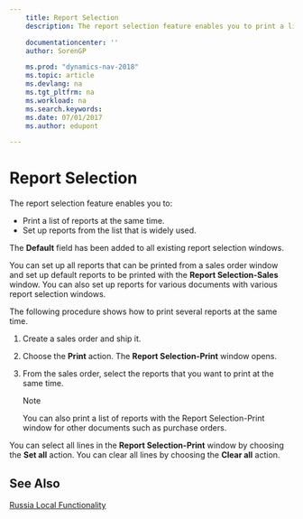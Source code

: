 ```yaml
---
    title: Report Selection
    description: The report selection feature enables you to print a list of reports at the same time and set up reports from the list that is widely used.

    documentationcenter: ''
    author: SorenGP

    ms.prod: "dynamics-nav-2018"
    ms.topic: article
    ms.devlang: na
    ms.tgt_pltfrm: na
    ms.workload: na
    ms.search.keywords:
    ms.date: 07/01/2017
    ms.author: edupont

---
```

# Report Selection
The report selection feature enables you to:  

- Print a list of reports at the same time.  
- Set up reports from the list that is widely used.  

The **Default** field has been added to all existing report selection windows.  

You can set up all reports that can be printed from a sales order window and set up default reports to be printed with the **Report Selection-Sales** window. You can also set up reports for various documents with various report selection windows.  

The following procedure shows how to print several reports at the same time.  

1.  Create a sales order and ship it.  
2.  Choose the **Print** action. The **Report Selection-Print** window opens.  
3.  From the sales order, select the reports that you want to print at the same time.  

    > [!NOTE]  
    >  You can also print a list of reports with the Report Selection-Print window for other documents such as purchase orders.  

You can select all lines in the **Report Selection-Print** window by choosing the **Set all** action. You can clear all lines by choosing the **Clear all** action.

## See Also
[Russia Local Functionality](russia-local-functionality.md)
